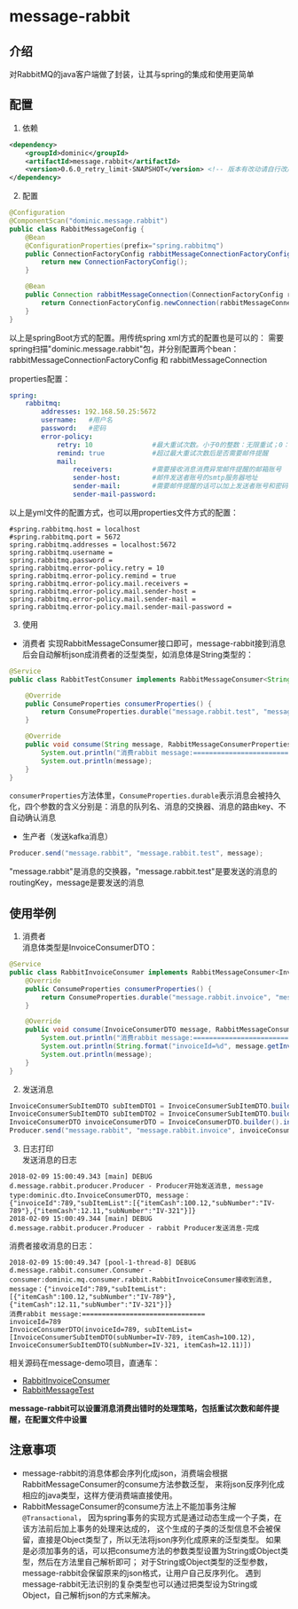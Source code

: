 # message-rabbit

## 介绍
对RabbitMQ的java客户端做了封装，让其与spring的集成和使用更简单

## 配置

1. 依赖
```xml
<dependency>
    <groupId>dominic</groupId>
    <artifactId>message.rabbit</artifactId>
    <version>0.6.0_retry_limit-SNAPSHOT</version> <!-- 版本有改动请自行改用最新版本 -->
</dependency>
```
2. 配置
```java
@Configuration
@ComponentScan("dominic.message.rabbit")
public class RabbitMessageConfig {
    @Bean
    @ConfigurationProperties(prefix="spring.rabbitmq")
    public ConnectionFactoryConfig rabbitMessageConnectionFactoryConfig() {
        return new ConnectionFactoryConfig();
    }

    @Bean
    public Connection rabbitMessageConnection(ConnectionFactoryConfig rabbitMessageConnectionFactoryConfig) {
        return ConnectionFactoryConfig.newConnection(rabbitMessageConnectionFactoryConfig);
    }
}
```
以上是springBoot方式的配置。用传统spring xml方式的配置也是可以的：
需要spring扫描"dominic.message.rabbit"包，并分别配置两个bean：rabbitMessageConnectionFactoryConfig 和 rabbitMessageConnection

properties配置：
```yml
spring:
    rabbitmq:
        addresses: 192.168.50.25:5672
        username:   #用户名
        password:   #密码
        error-policy:
            retry: 10               #最大重试次数。小于0的整数：无限重试；0：不重试；大于0的整数n:重试n次
            remind: true            #超过最大重试次数后是否需要邮件提醒
            mail:
                receivers:          #需要接收消息消费异常邮件提醒的邮箱账号
                sender-host:        #邮件发送者账号的smtp服务器地址
                sender-mail:        #需要邮件提醒的话可以加上发送者账号和密码，否则不会发送邮件提醒
                sender-mail-password:
```
以上是yml文件的配置方式，也可以用properties文件方式的配置：
```propterties
#spring.rabbitmq.host = localhost
#spring.rabbitmq.port = 5672
spring.rabbitmq.addresses = localhost:5672
spring.rabbitmq.username =
spring.rabbitmq.password =
spring.rabbitmq.error-policy.retry = 10
spring.rabbitmq.error-policy.remind = true
spring.rabbitmq.error-policy.mail.receivers =
spring.rabbitmq.error-policy.mail.sender-host =
spring.rabbitmq.error-policy.mail.sender-mail =
spring.rabbitmq.error-policy.mail.sender-mail-password =
```
3. 使用
* 消费者
实现RabbitMessageConsumer接口即可，message-rabbit接到消息后会自动解析json成消费者的泛型类型，如消息体是String类型的：
```java
@Service
public class RabbitTestConsumer implements RabbitMessageConsumer<String> {

    @Override
    public ConsumeProperties consumerProperties() {
        return ConsumeProperties.durable("message.rabbit.test", "message.rabbit", "message.rabbit.test", false);
    }

    @Override
    public void consume(String message, RabbitMessageConsumerProperties properties) throws IOException {
        System.out.println("消费rabbit message:===============================");
        System.out.println(message);
    }
}
```
`consumerProperties`方法体里，`ConsumeProperties.durable`表示消息会被持久化，四个参数的含义分别是：消息的队列名、消息的交换器、消息的路由key、不自动确认消息

* 生产者（发送kafka消息）
```java
Producer.send("message.rabbit", "message.rabbit.test", message);
```
"message.rabbit"是消息的交换器，"message.rabbit.test"是要发送的消息的routingKey，message是要发送的消息

## 使用举例
1. 消费者 <br/>
消息体类型是InvoiceConsumerDTO：
```java
@Service
public class RabbitInvoiceConsumer implements RabbitMessageConsumer<InvoiceConsumerDTO> {
    @Override
    public ConsumeProperties consumerProperties() {
        return ConsumeProperties.durable("message.rabbit.invoice", "message.rabbit", "message.rabbit.invoice", false);
    }

    @Override
    public void consume(InvoiceConsumerDTO message, RabbitMessageConsumerProperties properties) throws IOException {
        System.out.println("消费rabbit message:===============================");
        System.out.println(String.format("invoiceId=%d", message.getInvoiceId()));
        System.out.println(message);
    }
}
```
2. 发送消息
```java
InvoiceConsumerSubItemDTO subItemDTO1 = InvoiceConsumerSubItemDTO.builder().subNumber("IV-789").itemCash(BigDecimal.valueOf(100.12)).build();
InvoiceConsumerSubItemDTO subItemDTO2 = InvoiceConsumerSubItemDTO.builder().subNumber("IV-321").itemCash(BigDecimal.valueOf(12.11)).build();
InvoiceConsumerDTO invoiceConsumerDTO = InvoiceConsumerDTO.builder().invoiceId(789L).subItemList(Lists.newArrayList(subItemDTO1,subItemDTO2)).build();
Producer.send("message.rabbit", "message.rabbit.invoice", invoiceConsumerDTO);
```

3. 日志打印 <br/>
发送消息的日志
```
2018-02-09 15:00:49.343 [main] DEBUG d.message.rabbit.producer.Producer - Producer开始发送消息, message type:dominic.dto.InvoiceConsumerDTO, message：{"invoiceId":789,"subItemList":[{"itemCash":100.12,"subNumber":"IV-789"},{"itemCash":12.11,"subNumber":"IV-321"}]}
2018-02-09 15:00:49.344 [main] DEBUG d.message.rabbit.producer.Producer - rabbit Producer发送消息-完成
```
消费者接收消息的日志：
```
2018-02-09 15:00:49.347 [pool-1-thread-8] DEBUG d.message.rabbit.consumer.Consumer - consumer:dominic.mq.consumer.rabbit.RabbitInvoiceConsumer接收到消息, message：{"invoiceId":789,"subItemList":[{"itemCash":100.12,"subNumber":"IV-789"},{"itemCash":12.11,"subNumber":"IV-321"}]}
消费rabbit message:===============================
invoiceId=789
InvoiceConsumerDTO(invoiceId=789, subItemList=[InvoiceConsumerSubItemDTO(subNumber=IV-789, itemCash=100.12), InvoiceConsumerSubItemDTO(subNumber=IV-321, itemCash=12.11)])
```


相关源码在message-demo项目，直通车：
- [RabbitInvoiceConsumer](https://github.com/dominiche/message/blob/master/message-demo/src/main/java/dominic/mq/consumer/rabbit/RabbitInvoiceConsumer.java)
- [RabbitMessageTest](https://github.com/dominiche/message/blob/master/message-demo/src/test/java/dominic/test/RabbitMessageTest.java)

**message-rabbit可以设置消息消费出错时的处理策略，包括重试次数和邮件提醒，在配置文件中设置**

## 注意事项
* message-rabbit的消息体都会序列化成json，消费端会根据RabbitMessageConsumer的consume方法参数泛型，
来将json反序列化成相应的java类型，这样方便消费端直接使用。
* RabbitMessageConsumer的consume方法上不能加事务注解`@Transactional`，
因为spring事务的实现方式是通过动态生成一个子类，在该方法前后加上事务的处理来达成的，
这个生成的子类的泛型信息不会被保留，直接是Object类型了，所以无法将json序列化成原来的泛型类型。
如果是必须加事务的话，可以把consume方法的参数类型设置为String或Object类型，然后在方法里自己解析即可；
对于String或Object类型的泛型参数，message-rabbit会保留原来的json格式，让用户自己反序列化。
遇到message-rabbit无法识别的复杂类型也可以通过把类型设为String或Object，自己解析json的方式来解决。
